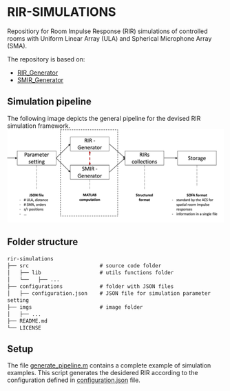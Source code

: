 # RIR-SIMULATIONS
Repositiory for Room Impulse Response (RIR) simulations of controlled rooms with Uniform Linear Array (ULA) and Spherical Microphone Array (SMA).

The repository is based on: 
- [RIR_Generator](https://github.com/ehabets/RIR-Generator)
- [SMIR_Generator](https://github.com/ehabets/SMIR-Generator)

## Simulation pipeline
The following image depicts the general pipeline for the devised RIR simulation framework.
![pipeline](imgs/pipeline.png "pipeline")

## Folder structure
```
rir-simulations
├── src                       # source code folder
│   ├── lib           		  # utils functions folder
│   └──   ├── ...
├── configurations   		  # folder with JSON files
│   ├── configuration.json    # JSON file for simulation parameter setting
├── imgs                      # image folder
│   ├── ...           		
├── README.md
└── LICENSE
```

## Setup


The file [generate_pipeline.m](/generate_pipeline.m) contains a complete example of simulation examples. 
This script generates the desidered RIR according to the configuration defined in [configuration.json](/configurations/configuration.json) file.
